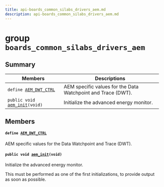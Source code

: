 ```yaml
---
title: api-boards_common_silabs_drivers_aem.md
description: api-boards_common_silabs_drivers_aem.md
---
```

# group `boards_common_silabs_drivers_aem` 

## Summary

 Members                        | Descriptions                                
--------------------------------|---------------------------------------------
`define `[`AEM_DWT_CTRL`](#group__boards__common__silabs__drivers__aem_1ga4eceb3a7e48422c7039b54853d1c6727)            | AEM specific values for the Data Watchpoint and Trace (DWT).
`public void `[`aem_init`](#group__boards__common__silabs__drivers__aem_1ga68d8f756bbfe73f9d88cba6c43d8f459)`(void)`            | Initialize the advanced energy monitor.

## Members

#### `define `[`AEM_DWT_CTRL`](#group__boards__common__silabs__drivers__aem_1ga4eceb3a7e48422c7039b54853d1c6727) 

AEM specific values for the Data Watchpoint and Trace (DWT).

#### `public void `[`aem_init`](#group__boards__common__silabs__drivers__aem_1ga68d8f756bbfe73f9d88cba6c43d8f459)`(void)` 

Initialize the advanced energy monitor.

This must be performed as one of the first initializations, to provide output as soon as possible.

